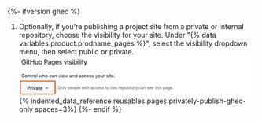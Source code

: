 {%- ifversion ghec %}
1. Optionally, if you're publishing a project site from a private or internal repository, choose the visibility for your site. Under "{% data variables.product.prodname_pages %}", select the visibility dropdown menu, then select public or private.
   ![Screenshot of Pages settings in a {% data variables.product.prodname_dotcom %} repository. A menu to select private or public visibility of the Pages site, labeled "Private," is outlined in dark orange.](/assets/images/help/pages/public-or-private-visibility.png)
   {% indented_data_reference reusables.pages.privately-publish-ghec-only spaces=3%}
{%- endif %}
